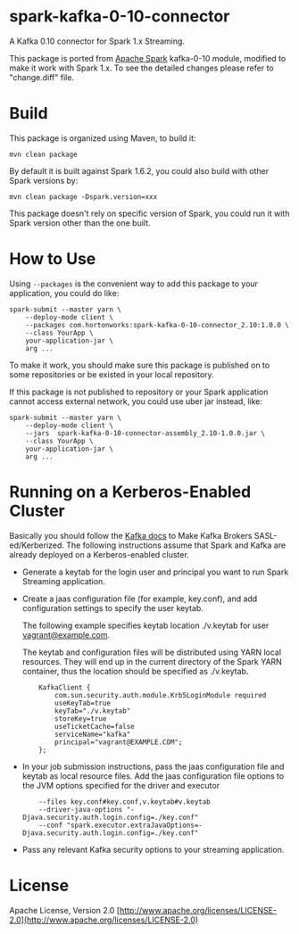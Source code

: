 # spark-kafka-0-10-connector

A Kafka 0.10 connector for Spark 1.x Streaming.

This package is ported from [Apache Spark](http://spark.apache.org) kafka-0-10 module,
modified to make it work with Spark 1.x. To see the detailed changes please refer to
"change.diff" file.

Build
=====

This package is organized using Maven, to build it:

```
mvn clean package
```

By default it is built against Spark 1.6.2, you could also build with other Spark versions by:

```
mvn clean package -Dspark.version=xxx
```

This package doesn't rely on specific version of Spark, you could run it with Spark version
other than the one built.

How to Use
===

Using `--packages` is the convenient way to add this package to your application, you could do like:

```
spark-submit --master yarn \
    --deploy-mode client \
    --packages com.hortonworks:spark-kafka-0-10-connector_2.10:1.0.0 \
    --class YourApp \
    your-application-jar \
    arg ...
```

To make it work, you should make sure this package is published on to some repositories or be existed
in your local repository.

If this package is not published to repository or your Spark application
cannot access external network, you could use uber jar instead, like:

```
spark-submit --master yarn \
    --deploy-mode client \
    --jars  spark-kafka-0-10-connector-assembly_2.10-1.0.0.jar \
    --class YourApp \
    your-application-jar \
    arg ...
```

Running on a Kerberos-Enabled Cluster
===

Basically you should follow the [Kafka docs](https://kafka.apache.org/documentation/#security_sasl)
to Make Kafka Brokers SASL-ed/Kerberized. The following instructions assume that Spark and Kafka
are already deployed on a Kerberos-enabled cluster.

* Generate a keytab for the login user and principal you want to run Spark Streaming application.
* Create a jaas configuration file (for example, key.conf), and add configuration settings to specify the user keytab.

    The following example specifies keytab location ./v.keytab for user vagrant@example.com.

    The keytab and configuration files will be distributed using YARN local resources. They will end up
    in the current directory of the Spark YARN container, thus the location should be specified as
    ./v.keytab.

    ```
        KafkaClient {
            com.sun.security.auth.module.Krb5LoginModule required
            useKeyTab=true
            keyTab="./v.keytab"
            storeKey=true
            useTicketCache=false
            serviceName="kafka"
            principal="vagrant@EXAMPLE.COM";
        };
    ```

* In your job submission instructions, pass the jaas configuration file and keytab as local resource files.
Add the jaas configuration file options to the JVM options specified for the driver and executor

    ```
        --files key.conf#key.conf,v.keytab#v.keytab
        --driver-java-options "-Djava.security.auth.login.config=./key.conf"
        --conf "spark.executor.extraJavaOptions=-Djava.security.auth.login.config=./key.conf"
    ```

* Pass any relevant Kafka security options to your streaming application.

# License

Apache License, Version 2.0 [http://www.apache.org/licenses/LICENSE-2.0](http://www.apache.org/licenses/LICENSE-2.0)
